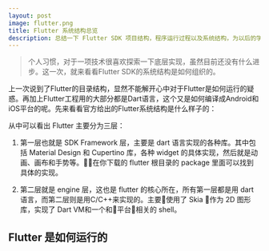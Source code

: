 ```yaml
---
layout: post
image: flutter.png
title: Flutter 系统结构总览
description: 总结一下 Flutter SDK 项目结构，程序运行过程以及系统结构，为以后的学习把握方向
---
```


> 个人习惯，对于一项技术很喜欢探索一下底层实现，虽然目前还没有什么进步。这一次，就来看看Flutter SDK的系统结构是如何组织的。

上一次说到了Flutter的目录结构，显然不能解开心中对于Flutter是如何运行的疑惑。再加上Flutter工程用的大部分都是Dart语言，这个又是如何编译成Android和iOS平台的呢。先来看看官方给出的Flutter系统结构是什么样子的：

从中可以看出 Flutter 主要分为三层：

1. 第一层也就是 SDK Framework 层，主要是 dart 语言实现的各种库。其中包括 Material Design 和 Cupertino 库，各种 widget 的具体实现，然后就是动画、画布和手势等。在你下载的 flutter 根目录的 package 里面可以找到具体的实现。

2. 第二层就是 engine 层，这也是 flutter 的核心所在，所有第一层都是用 dart 语言，而第二层则是用C/C++来实现的。主要使用了 Skia 作为 2D 图形库，实现了 Dart VM和一个和平台相关的 shell。

## Flutter 是如何运行的

